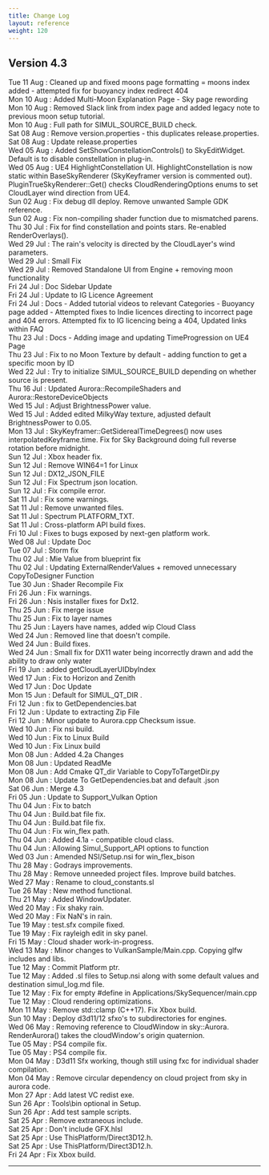 ```yaml
---
title: Change Log
layout: reference
weight: 120
---
```



Version 4.3
---
Tue 11 Aug : Cleaned up and fixed moons page formatting = moons index added - attempted fix for buoyancy index redirect 404  
Mon 10 Aug : Added Multi-Moon Explanation Page - Sky page rewording  
Mon 10 Aug : Removed Slack link from index page and added legacy note to previous moon setup tutorial.  
Mon 10 Aug : Full path for SIMUL_SOURCE_BUILD check.  
Sat 08 Aug : Remove version.properties - this duplicates release.properties.  
Sat 08 Aug : Update release.properties  
Wed 05 Aug : Added SetShowConstellationControls() to SkyEditWidget. Default is to disable constellation in plug-in.  
Wed 05 Aug : UE4 HighlightConstellation UI. HighlightConstellation is now static within BaseSkyRenderer (SkyKeyframer version is commented out). PluginTrueSkyRenderer::Get() checks CloudRenderingOptions enums to set CloudLayer wind direction from UE4.  
Sun 02 Aug : Fix debug dll deploy. Remove unwanted Sample GDK reference.  
Sun 02 Aug : Fix non-compiling shader function due to mismatched parens.  
Thu 30 Jul : Fix for find constellation and points stars. Re-enabled RenderOverlays().  
Wed 29 Jul : The rain's velocity is directed by the CloudLayer's wind parameters.  
Wed 29 Jul : Small Fix  
Wed 29 Jul : Removed Standalone UI from Engine + removing moon functionality  
Fri 24 Jul : Doc Sidebar Update  
Fri 24 Jul : Update to IG Licence Agreement  
Fri 24 Jul : Docs - Added tutorial videos to relevant Categories - Buoyancy page added - Attempted fixes to Indie licences directing to incorrect page and 404 errors. Attempted fix to IG licencing being a 404, Updated links within FAQ  
Thu 23 Jul : Docs - Adding image and updating TimeProgression on UE4 Page  
Thu 23 Jul : Fix to no Moon Texture by default - adding function to get a specific moon by ID  
Wed 22 Jul : Try to initialize SIMUL_SOURCE_BUILD depending on whether source is present.  
Thu 16 Jul : Updated Aurora::RecompileShaders and Aurora::RestoreDeviceObjects  
Wed 15 Jul : Adjust BrightnessPower value.  
Wed 15 Jul : Added edited MilkyWay texture, adjusted default BrightnessPower to 0.05.  
Mon 13 Jul : SkyKeyframer::GetSiderealTimeDegrees() now uses interpolatedKeyframe.time. Fix for Sky Background doing full reverse rotation before midnight.  
Sun 12 Jul : Xbox header fix.  
Sun 12 Jul : Remove WIN64=1 for Linux  
Sun 12 Jul : DX12_JSON_FILE  
Sun 12 Jul : Fix Spectrum json location.  
Sun 12 Jul : Fix compile error.  
Sat 11 Jul : Fix some warnings.  
Sat 11 Jul : Remove unwanted files.  
Sat 11 Jul : Spectrum PLATFORM_TXT.  
Sat 11 Jul : Cross-platform API build fixes.  
Fri 10 Jul : Fixes to bugs exposed by next-gen platform work.  
Wed 08 Jul : Update Doc  
Tue 07 Jul : Storm fix  
Thu 02 Jul : Mie Value from blueprint fix  
Thu 02 Jul : Updating ExternalRenderValues + removed unnecessary CopyToDesigner Function  
Tue 30 Jun : Shader Recompile Fix  
Fri 26 Jun : Fix warnings.  
Fri 26 Jun : Nsis installer fixes for Dx12.  
Thu 25 Jun : Fix merge issue  
Thu 25 Jun : Fix to layer names  
Thu 25 Jun : Layers have names, added wip Cloud Class  
Wed 24 Jun : Removed line that doesn't compile.  
Wed 24 Jun : Build fixes.  
Wed 24 Jun : Small fix for DX11 water being incorrectly drawn and add the ability to draw only water  
Fri 19 Jun : added getCloudLayerUIDbyIndex  
Wed 17 Jun : Fix to Horizon and Zenith  
Wed 17 Jun : Doc Update  
Mon 15 Jun : Default for SIMUL_QT_DIR .  
Fri 12 Jun : fix to GetDependencies.bat  
Fri 12 Jun : Update to extracting Zip File  
Fri 12 Jun : Minor update to Aurora.cpp Checksum issue.  
Wed 10 Jun : Fix nsi build.  
Wed 10 Jun : Fix to Linux Build  
Wed 10 Jun : Fix Linux build  
Mon 08 Jun : Added 4.2a Changes  
Mon 08 Jun : Updated ReadMe  
Mon 08 Jun : Add Cmake QT_dir Variable to CopyToTargetDir.py  
Mon 08 Jun : Update To GetDependencies.bat and default .json  
Sat 06 Jun : Merge 4.3  
Fri 05 Jun : Update to Support_Vulkan Option  
Thu 04 Jun : Fix to batch  
Thu 04 Jun : Build.bat file fix.  
Thu 04 Jun : Build.bat file fix.  
Thu 04 Jun : Fix win_flex path.  
Thu 04 Jun : Added 4.1a - compatible cloud class.  
Thu 04 Jun : Allowing Simul_Support_API options to function  
Wed 03 Jun : Amended NSI/Setup.nsi for win_flex_bison  
Thu 28 May : Godrays improvements.  
Thu 28 May : Remove unneeded project files. Improve build batches.  
Wed 27 May : Rename to cloud_constants.sl  
Tue 26 May : New method functional.  
Thu 21 May : Added WindowUpdater.  
Wed 20 May : Fix shaky rain.  
Wed 20 May : Fix NaN's in rain.  
Tue 19 May : test.sfx compile fixed.  
Tue 19 May : Fix rayleigh edit in sky panel.  
Fri 15 May : Cloud shader work-in-progress.  
Wed 13 May : Minor changes to VulkanSample/Main.cpp. Copying glfw includes and libs.  
Tue 12 May : Commit Platform ptr.  
Tue 12 May : Added .sl files to Setup.nsi along with some default values and destination simul_log.md file.  
Tue 12 May : Fix for empty #define in Applications/SkySequencer/main.cpp  
Tue 12 May : Cloud rendering optimizations.  
Mon 11 May : Remove std::clamp (C++17). Fix Xbox build.  
Sun 10 May : Deploy d3d11/12 sfxo's to subdirectories for engines.  
Wed 06 May : Removing reference to CloudWindow in sky::Aurora. RenderAurora() takes the cloudWindow's origin quaternion.  
Tue 05 May : PS4 compile fix.  
Tue 05 May : PS4 compile fix.  
Mon 04 May : D3d11 Sfx working, though still using fxc for individual shader compilation.  
Mon 04 May : Remove circular dependency on cloud project from sky in aurora code.  
Mon 27 Apr : Add latest VC redist exe.  
Sun 26 Apr : Tools\bin optional in Setup.  
Sun 26 Apr : Add test sample scripts.  
Sat 25 Apr : Remove extraneous include.  
Sat 25 Apr : Don't include GFX.hlsl  
Sat 25 Apr : Use ThisPlatform/Direct3D12.h.  
Sat 25 Apr : Use ThisPlatform/Direct3D12.h.  
Fri 24 Apr : Fix Xbox build.  

<hr>
